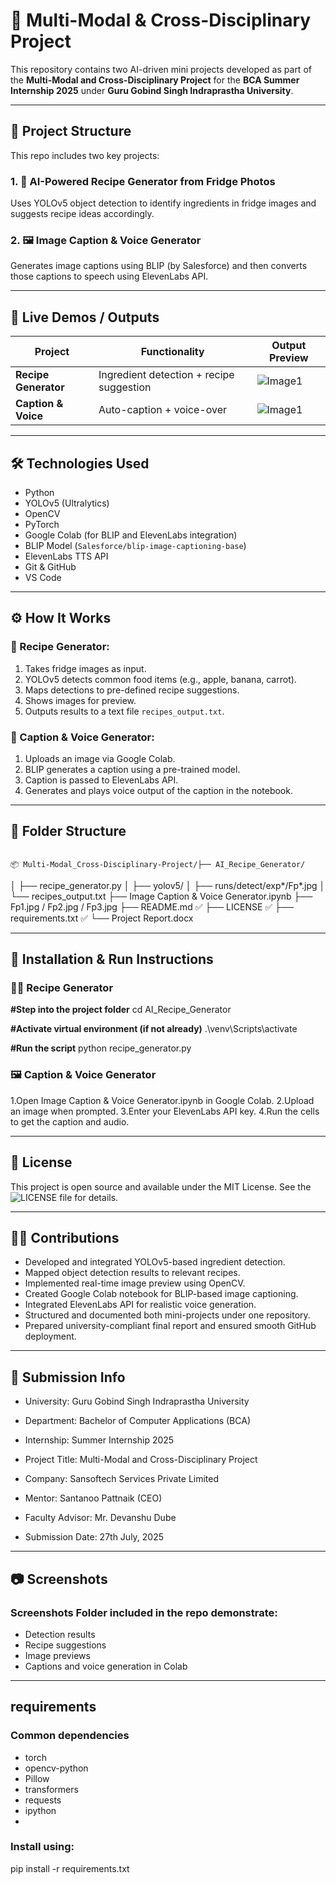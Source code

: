 # 🧠 Multi-Modal & Cross-Disciplinary Project

This repository contains two AI-driven mini projects developed as part of the **Multi-Modal and Cross-Disciplinary Project** for the **BCA Summer Internship 2025** under **Guru Gobind Singh Indraprastha University**.

---

## 📁 Project Structure

This repo includes two key projects:

### 1. 🤖 AI-Powered Recipe Generator from Fridge Photos
Uses YOLOv5 object detection to identify ingredients in fridge images and suggests recipe ideas accordingly.

### 2. 🖼️ Image Caption & Voice Generator
Generates image captions using BLIP (by Salesforce) and then converts those captions to speech using ElevenLabs API.

---

## 🚀 Live Demos / Outputs

| Project | Functionality | Output Preview |
|--------|---------------|----------------|
| **Recipe Generator** | Ingredient detection + recipe suggestion | ![Image1]() | ![Image2]() | ![Image3]() | ![Image4]() |
| **Caption & Voice** | Auto-caption + voice-over | ![Image1]() |

---

## 🛠️ Technologies Used

- Python
- YOLOv5 (Ultralytics)
- OpenCV
- PyTorch
- Google Colab (for BLIP and ElevenLabs integration)
- BLIP Model (`Salesforce/blip-image-captioning-base`)
- ElevenLabs TTS API
- Git & GitHub
- VS Code

---

## ⚙️ How It Works

### 🔹 Recipe Generator:
1. Takes fridge images as input.
2. YOLOv5 detects common food items (e.g., apple, banana, carrot).
3. Maps detections to pre-defined recipe suggestions.
4. Shows images for preview.
5. Outputs results to a text file `recipes_output.txt`.

### 🔹 Caption & Voice Generator:
1. Uploads an image via Google Colab.
2. BLIP generates a caption using a pre-trained model.
3. Caption is passed to ElevenLabs API.
4. Generates and plays voice output of the caption in the notebook.

---

## 📂 Folder Structure
                                                                                                                                                                                                                   📦 Multi-Modal_Cross-Disciplinary-Project/├── AI_Recipe_Generator/
│   ├── recipe_generator.py
│   ├── yolov5/
│   ├── runs/detect/exp*/Fp*.jpg
│   └── recipes_output.txt
├── Image Caption & Voice Generator.ipynb
├── Fp1.jpg / Fp2.jpg / Fp3.jpg
├── README.md ✅
├── LICENSE ✅
├── requirements.txt ✅
└── Project Report.docx    
                                                                                                                                                                       
---

## 🧪 Installation & Run Instructions

### 🧑‍🍳 Recipe Generator

**#Step into the project folder**
cd AI_Recipe_Generator

**#Activate virtual environment (if not already)**
.\venv\Scripts\activate

**#Run the script**
python recipe_generator.py

### 🖼️ Caption & Voice Generator

1.Open Image Caption & Voice Generator.ipynb in Google Colab.
2.Upload an image when prompted.
3.Enter your ElevenLabs API key.
4.Run the cells to get the caption and audio.

---

## 🔑 License

This project is open source and available under the MIT License.
See the ![LICENSE]() file for details.

---

## 👨‍💻 Contributions

- Developed and integrated YOLOv5-based ingredient detection.
- Mapped object detection results to relevant recipes.
- Implemented real-time image preview using OpenCV.
- Created Google Colab notebook for BLIP-based image captioning.
- Integrated ElevenLabs API for realistic voice generation.
- Structured and documented both mini-projects under one repository.
- Prepared university-compliant final report and ensured smooth GitHub deployment.

---

## 📅 Submission Info

- University: Guru Gobind Singh Indraprastha University

- Department: Bachelor of Computer Applications (BCA)

- Internship: Summer Internship 2025

- Project Title: Multi-Modal and Cross-Disciplinary Project

- Company: Sansoftech Services Private Limited

- Mentor: Santanoo Pattnaik (CEO)

- Faculty Advisor: Mr. Devanshu Dube

- Submission Date: 27th July, 2025

---

## 📷 Screenshots

### Screenshots Folder included in the repo demonstrate:
- Detection results
- Recipe suggestions
- Image previews
- Captions and voice generation in Colab

---

## requirements

### Common dependencies
- torch
- opencv-python
- Pillow
- transformers
- requests
- ipython
- 
### Install using:
pip install -r requirements.txt                
